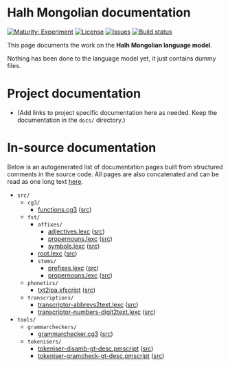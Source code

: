 # Halh Mongolian documentation

[![Maturity: Experiment](https://img.shields.io/badge/Maturity-Experiment-black.svg)](https://giellalt.github.io/MaturityClassification.html)
[![License](https://img.shields.io/github/license/giellalt/lang-khk)](https://github.com/giellalt/lang-khk/blob/main/LICENSE)
[![Issues](https://img.shields.io/github/issues/giellalt/lang-khk)](https://github.com/giellalt/lang-khk/issues)
[![Build status](https://github.com/giellalt/lang-khk/workflows/Speller%20CI+CD/badge.svg)](https://github.com/giellalt/lang-khk/actions)

This page documents the work on the **Halh Mongolian language model**. 

Nothing has been done to the language model yet, it just contains dummy files.

# Project documentation

* (Add links to project specific documentation here as needed. Keep the documentation in the `docs/` directory.)

# In-source documentation

Below is an autogenerated list of documentation pages built from structured comments in the source code. All pages are also concatenated and can be read as one long text [here](khk.md).

* `src/`
    * `cg3/`
        * [functions.cg3](src-cg3-functions.cg3.html) ([src](https://github.com/giellalt/lang-khk/blob/main/src/cg3/functions.cg3))
    * `fst/`
        * `affixes/`
            * [adjectives.lexc](src-fst-affixes-adjectives.lexc.html) ([src](https://github.com/giellalt/lang-khk/blob/main/src/fst/affixes/adjectives.lexc))
            * [propernouns.lexc](src-fst-affixes-propernouns.lexc.html) ([src](https://github.com/giellalt/lang-khk/blob/main/src/fst/affixes/propernouns.lexc))
            * [symbols.lexc](src-fst-affixes-symbols.lexc.html) ([src](https://github.com/giellalt/lang-khk/blob/main/src/fst/affixes/symbols.lexc))
        * [root.lexc](src-fst-root.lexc.html) ([src](https://github.com/giellalt/lang-khk/blob/main/src/fst/root.lexc))
        * `stems/`
            * [prefixes.lexc](src-fst-stems-prefixes.lexc.html) ([src](https://github.com/giellalt/lang-khk/blob/main/src/fst/stems/prefixes.lexc))
            * [propernouns.lexc](src-fst-stems-propernouns.lexc.html) ([src](https://github.com/giellalt/lang-khk/blob/main/src/fst/stems/propernouns.lexc))
    * `phonetics/`
        * [txt2ipa.xfscript](src-phonetics-txt2ipa.xfscript.html) ([src](https://github.com/giellalt/lang-khk/blob/main/src/phonetics/txt2ipa.xfscript))
    * `transcriptions/`
        * [transcriptor-abbrevs2text.lexc](src-transcriptions-transcriptor-abbrevs2text.lexc.html) ([src](https://github.com/giellalt/lang-khk/blob/main/src/transcriptions/transcriptor-abbrevs2text.lexc))
        * [transcriptor-numbers-digit2text.lexc](src-transcriptions-transcriptor-numbers-digit2text.lexc.html) ([src](https://github.com/giellalt/lang-khk/blob/main/src/transcriptions/transcriptor-numbers-digit2text.lexc))
* `tools/`
    * `grammarcheckers/`
        * [grammarchecker.cg3](tools-grammarcheckers-grammarchecker.cg3.html) ([src](https://github.com/giellalt/lang-khk/blob/main/tools/grammarcheckers/grammarchecker.cg3))
    * `tokenisers/`
        * [tokeniser-disamb-gt-desc.pmscript](tools-tokenisers-tokeniser-disamb-gt-desc.pmscript.html) ([src](https://github.com/giellalt/lang-khk/blob/main/tools/tokenisers/tokeniser-disamb-gt-desc.pmscript))
        * [tokeniser-gramcheck-gt-desc.pmscript](tools-tokenisers-tokeniser-gramcheck-gt-desc.pmscript.html) ([src](https://github.com/giellalt/lang-khk/blob/main/tools/tokenisers/tokeniser-gramcheck-gt-desc.pmscript))
